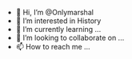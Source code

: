 - 👋 Hi, I’m @Onlymarshal
- 👀 I’m interested in History
- 🌱 I’m currently learning ...
- 💞️ I’m looking to collaborate on ...
- 📫 How to reach me ...

<!---
Onlymarshal/Onlymarshal is a ✨ special ✨ repository because its `README.md` (this file) appears on your GitHub profile.
You can click the Preview link to take a look at your changes.
--->
